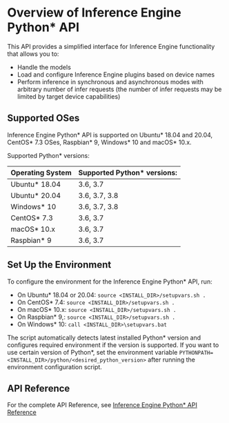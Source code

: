 # Overview of Inference Engine Python* API

This API provides a simplified interface for Inference Engine functionality that allows you to:

* Handle the models
* Load and configure Inference Engine plugins based on device names
* Perform inference in synchronous and asynchronous modes with arbitrary number of infer requests (the number of infer requests may be limited by target device capabilities)

## Supported OSes

Inference Engine Python\* API is supported on Ubuntu\* 18.04 and 20.04, CentOS\* 7.3 OSes, Raspbian\* 9, Windows\* 10
and macOS\* 10.x.

Supported Python* versions:

| Operating System | Supported Python\* versions: |
|:----- | :----- |
| Ubuntu\* 18.04  | 3.6, 3.7 |
| Ubuntu\* 20.04  | 3.6, 3.7, 3.8 |
| Windows\* 10 | 3.6, 3.7, 3.8 |
| CentOS\* 7.3 | 3.6, 3.7 |
| macOS\* 10.x  | 3.6, 3.7 |
| Raspbian\* 9  | 3.6, 3.7 |


## Set Up the Environment

To configure the environment for the Inference Engine Python\* API, run:
 * On Ubuntu\* 18.04 or 20.04: `source <INSTALL_DIR>/setupvars.sh .`
 * On CentOS\* 7.4: `source <INSTALL_DIR>/setupvars.sh .`
 * On macOS\* 10.x: `source <INSTALL_DIR>/setupvars.sh .`
 * On Raspbian\* 9,: `source <INSTALL_DIR>/setupvars.sh .`
 * On Windows\* 10: `call <INSTALL_DIR>\setupvars.bat`

The script automatically detects latest installed Python\* version and configures required environment if the version is supported.
If you want to use certain version of Python\*, set the environment variable `PYTHONPATH=<INSTALL_DIR>/python/<desired_python_version>`
after running the environment configuration script.

## API Reference
For the complete API Reference, see  [Inference Engine Python* API Reference](ie_python_api/annotated.html)
